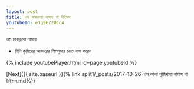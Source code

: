 ```yaml
---
layout: post
title: ওম মাকড়ায়া নামায গা টাইমস
youtubeId: eTg9GZ2UCoA
---
```

 
 
 ওম মাকড়ায়া নামায  
 
 -  যিনি কুমিরের আকারের শিমসুমার চক্রে বাস করেন 
 
  
 
  
 
 
 
 
 
 


{% include youtubePlayer.html id=page.youtubeId %}
 
[Next]({{ site.baseurl }}{% link  split1/_posts/2017-10-26-ওম কালা পূজিথায়া নামায গা টাইমস.md%})
 
